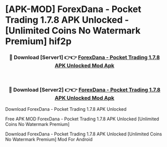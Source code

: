 # [APK-MOD] ForexDana - Pocket Trading 1.7.8 APK Unlocked - [Unlimited Coins No Watermark Premium] hif2p



<div align="center">
<h3>🔴 Download [Server1] 👉👉 <a href="https://momento.my/?title=ForexDana_-_Pocket_Trading_1.7.8_APK_Unlocked">ForexDana - Pocket Trading 1.7.8 APK Unlocked Mod Apk</a></h3><br>

<h3>🔴 Download [Server2] 👉👉 <a href="https://momento.my/?title=ForexDana_-_Pocket_Trading_1.7.8_APK_Unlocked">ForexDana - Pocket Trading 1.7.8 APK Unlocked Mod Apk</a></h3>
</div>



Download ForexDana - Pocket Trading 1.7.8 APK Unlocked 

Free APK MOD ForexDana - Pocket Trading 1.7.8 APK Unlocked [Unlimited Coins No Watermark Premium]

Download ForexDana - Pocket Trading 1.7.8 APK Unlocked [Unlimited Coins No Watermark Premium] Mod For Android
